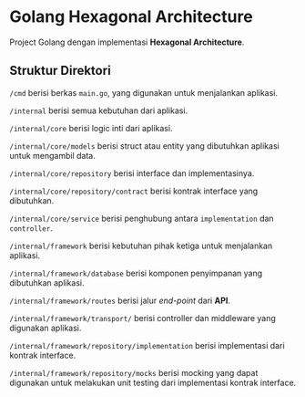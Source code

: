 # Golang Hexagonal Architecture
Project Golang dengan implementasi **Hexagonal Architecture**.

## Struktur Direktori
`/cmd` berisi berkas `main.go`, yang digunakan untuk menjalankan aplikasi.

`/internal` berisi semua kebutuhan dari aplikasi.

`/internal/core` berisi logic inti dari aplikasi.

`/internal/core/models` berisi struct atau entity yang dibutuhkan aplikasi untuk mengambil data.

`/internal/core/repository` berisi interface dan implementasinya.

`/internal/core/repository/contract` berisi kontrak interface yang dibutuhkan.

`/internal/core/service` berisi penghubung antara `implementation` dan `controller`.

`/internal/framework` berisi kebutuhan pihak ketiga untuk menjalankan aplikasi.

`/internal/framework/database` berisi komponen penyimpanan yang dibutuhkan aplikasi.

`/internal/framework/routes` berisi jalur *end-point* dari **API**.

`/internal/framework/transport/` berisi controller dan middleware yang digunakan aplikasi.

`/internal/framework/repository/implementation` berisi implementasi dari kontrak interface.

`/internal/framework/repository/mocks` berisi mocking yang dapat digunakan untuk melakukan unit testing dari implementasi kontrak interface.

